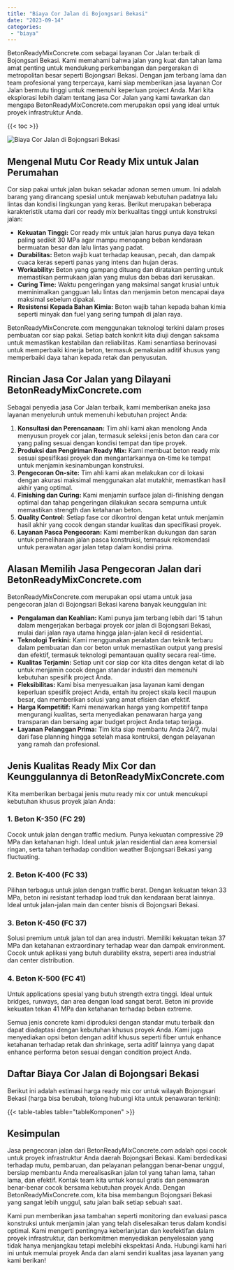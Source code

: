 ```yaml
---
title: "Biaya Cor Jalan di Bojongsari Bekasi"
date: "2023-09-14"
categories: 
 - "biaya"
---
```


BetonReadyMixConcrete.com sebagai layanan Cor Jalan terbaik di Bojongsari Bekasi. Kami memahami bahwa jalan yang kuat dan tahan lama amat penting untuk mendukung perkembangan dan pergerakan di metropolitan besar seperti Bojongsari Bekasi. Dengan jam terbang lama dan team profesional yang terpercaya, kami siap memberikan jasa layanan Cor Jalan bermutu tinggi untuk memenuhi keperluan project Anda. Mari kita eksplorasi lebih dalam tentang jasa Cor Jalan yang kami tawarkan dan mengapa BetonReadyMixConcrete.com merupakan opsi yang ideal untuk proyek infrastruktur Anda.

{{< toc >}}

![Biaya Cor Jalan di Bojongsari Bekasi](https://betoncor8.github.io/cor/harga-beton-readymix-concrete%20(24).png)

## Mengenal Mutu Cor Ready Mix untuk Jalan Perumahan

Cor siap pakai untuk jalan bukan sekadar adonan semen umum. Ini adalah barang yang dirancang spesial untuk menjawab kebutuhan padatnya lalu lintas dan kondisi lingkungan yang keras. Berikut merupakan beberapa karakteristik utama dari cor ready mix berkualitas tinggi untuk konstruksi jalan:

- **Kekuatan Tinggi:** Cor ready mix untuk jalan harus punya daya tekan paling sedikit 30 MPa agar mampu menopang beban kendaraan bermuatan besar dan lalu lintas yang padat.
- **Durabilitas:** Beton wajib kuat terhadap keausan, pecah, dan dampak cuaca keras seperti panas yang intens dan hujan deras.
- **Workability:** Beton yang gampang dituang dan diratakan penting untuk memastikan permukaan jalan yang mulus dan bebas dari kerusakan.
- **Curing Time:** Waktu pengeringan yang maksimal sangat krusial untuk meminimalkan gangguan lalu lintas dan menjamin beton mencapai daya maksimal sebelum dipakai.
- **Resistensi Kepada Bahan Kimia:** Beton wajib tahan kepada bahan kimia seperti minyak dan fuel yang sering tumpah di jalan raya.

BetonReadyMixConcrete.com menggunakan teknologi terkini dalam proses pembuatan cor siap pakai. Setiap batch konkrit kita diuji dengan saksama untuk memastikan kestabilan dan reliabilitas. Kami senantiasa berinovasi untuk memperbaiki kinerja beton, termasuk pemakaian aditif khusus yang memperbaiki daya tahan kepada retak dan penyusutan.

## Rincian Jasa Cor Jalan yang Dilayani BetonReadyMixConcrete.com

Sebagai penyedia jasa Cor Jalan terbaik, kami memberikan aneka jasa layanan menyeluruh untuk memenuhi kebutuhan project Anda:

1. **Konsultasi dan Perencanaan:** Tim ahli kami akan menolong Anda menyusun proyek cor jalan, termasuk seleksi jenis beton dan cara cor yang paling sesuai dengan kondisi tempat dan tipe proyek.
2. **Produksi dan Pengiriman Ready Mix:** Kami membuat beton ready mix sesuai spesifikasi proyek dan mengantarkannya on-time ke tempat untuk menjamin kesinambungan konstruksi.
3. **Pengecoran On-site:** Tim ahli kami akan melakukan cor di lokasi dengan akurasi maksimal menggunakan alat mutakhir, memastikan hasil akhir yang optimal.
4. **Finishing dan Curing:** Kami menjamin surface jalan di-finishing dengan optimal dan tahap pengeringan dilakukan secara sempurna untuk memastikan strength dan ketahanan beton.
5. **Quality Control:** Setiap fase cor dikontrol dengan ketat untuk menjamin hasil akhir yang cocok dengan standar kualitas dan specifikasi proyek.
6. **Layanan Pasca Pengecoran:** Kami memberikan dukungan dan saran untuk pemeliharaan jalan pasca konstruksi, termasuk rekomendasi untuk perawatan agar jalan tetap dalam kondisi prima.

## Alasan Memilih Jasa Pengecoran Jalan dari BetonReadyMixConcrete.com

BetonReadyMixConcrete.com merupakan opsi utama untuk jasa pengecoran jalan di Bojongsari Bekasi karena banyak keunggulan ini:

- **Pengalaman dan Keahlian:** Kami punya jam terbang lebih dari 15 tahun dalam mengerjakan berbagai proyek cor jalan di Bojongsari Bekasi, mulai dari jalan raya utama hingga jalan-jalan kecil di residential.
- **Teknologi Terkini:** Kami menggunakan peralatan dan teknik terbaru dalam pembuatan dan cor beton untuk memastikan output yang presisi dan efektif, termasuk teknologi pemantauan quality secara real-time.
- **Kualitas Terjamin:** Setiap unit cor siap cor kita dites dengan ketat di lab untuk menjamin cocok dengan standar industri dan memenuhi kebutuhan spesifik project Anda.
- **Fleksibilitas:** Kami bisa menyesuaikan jasa layanan kami dengan keperluan spesifik project Anda, entah itu project skala kecil maupun besar, dan memberikan solusi yang amat efisien dan efektif.
- **Harga Kompetitif:** Kami menawarkan harga yang kompetitif tanpa mengurangi kualitas, serta menyediakan penawaran harga yang transparan dan bersaing agar budget project Anda tetap terjaga.
- **Layanan Pelanggan Prima:** Tim kita siap membantu Anda 24/7, mulai dari fase planning hingga setelah masa kontruksi, dengan pelayanan yang ramah dan profesional.

## Jenis Kualitas Ready Mix Cor dan Keunggulannya di BetonReadyMixConcrete.com

Kita memberikan berbagai jenis mutu ready mix cor untuk mencukupi kebutuhan khusus proyek jalan Anda:

### 1\. Beton K-350 (FC 29)

Cocok untuk jalan dengan traffic medium. Punya kekuatan compressive 29 MPa dan ketahanan high. Ideal untuk jalan residential dan area komersial ringan, serta tahan terhadap condition weather Bojongsari Bekasi yang fluctuating.

### 2\. Beton K-400 (FC 33)

Pilihan terbagus untuk jalan dengan traffic berat. Dengan kekuatan tekan 33 MPa, beton ini resistant terhadap load truk dan kendaraan berat lainnya. Ideal untuk jalan-jalan main dan center bisnis di Bojongsari Bekasi.

### 3\. Beton K-450 (FC 37)

Solusi premium untuk jalan tol dan area industri. Memiliki kekuatan tekan 37 MPa dan ketahanan extraordinary terhadap wear dan dampak environment. Cocok untuk aplikasi yang butuh durability ekstra, seperti area industrial dan center distribution.

### 4\. Beton K-500 (FC 41)

Untuk applications spesial yang butuh strength extra tinggi. Ideal untuk bridges, runways, dan area dengan load sangat berat. Beton ini provide kekuatan tekan 41 MPa dan ketahanan terhadap beban extreme.

Semua jenis concrete kami diproduksi dengan standar mutu terbaik dan dapat diadaptasi dengan kebutuhan khusus proyek Anda. Kami juga menyediakan opsi beton dengan aditif khusus seperti fiber untuk enhance ketahanan terhadap retak dan shrinkage, serta aditif lainnya yang dapat enhance performa beton sesuai dengan condition project Anda.

## Daftar Biaya Cor Jalan di Bojongsari Bekasi

Berikut ini adalah estimasi harga ready mix cor untuk wilayah Bojongsari Bekasi (harga bisa berubah, tolong hubungi kita untuk penawaran terkini):

{{< table-tables table="tableKomponen" >}}

## Kesimpulan

Jasa pengecoran jalan dari BetonReadyMixConcrete.com adalah opsi cocok untuk proyek infrastruktur Anda daerah Bojongsari Bekasi. Kami berdedikasi terhadap mutu, pembaruan, dan pelayanan pelanggan benar-benar unggul, bersiap membantu Anda merealisasikan jalan tol yang tahan lama, tahan lama, dan efektif. Kontak team kita untuk konsul gratis dan penawaran benar-benar cocok bersama kebutuhan proyek Anda. Dengan BetonReadyMixConcrete.com, kita bisa membangun Bojongsari Bekasi yang sangat lebih unggul, satu jalan baik setiap sebuah saat.

Kami pun memberikan jasa tambahan seperti monitoring dan evaluasi pasca konstruksi untuk menjamin jalan yang telah diselesaikan terus dalam kondisi optimal. Kami mengerti pentingnya keberlanjutan dan keefektifan dalam proyek infrastruktur, dan berkomitmen menyediakan penyelesaian yang tidak hanya menjangkau tetapi melebihi ekspektasi Anda. Hubungi kami hari ini untuk memulai proyek Anda dan alami sendiri kualitas jasa layanan yang kami berikan!
